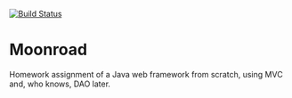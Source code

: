 [![Build Status](https://travis-ci.org/marcoonroad/Moonroad.svg?branch=master)](https://travis-ci.org/marcoonroad/Moonroad)

# Moonroad
Homework assignment of a Java web framework from scratch, using MVC and, who knows, DAO later.
